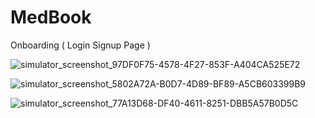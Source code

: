 # MedBook
Onboarding ( Login Signup Page )

![simulator_screenshot_97DF0F75-4578-4F27-853F-A404CA525E72](https://github.com/rhytthm/MedBook/assets/50865136/9ee57475-b1df-4d48-818b-6967fa362872)

![simulator_screenshot_5802A72A-B0D7-4D89-BF89-A5CB603399B9](https://github.com/rhytthm/MedBook/assets/50865136/e1acab04-43f7-4e16-a55f-b228db2c563d)

![simulator_screenshot_77A13D68-DF40-4611-8251-DBB5A57B0D5C](https://github.com/rhytthm/MedBook/assets/50865136/a3b5e3dc-8c9b-4e0c-8448-4c1b538c0cc6)

